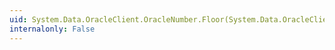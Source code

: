 ```yaml
---
uid: System.Data.OracleClient.OracleNumber.Floor(System.Data.OracleClient.OracleNumber)
internalonly: False
---
```

